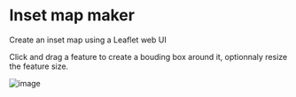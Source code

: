 # Inset map maker

Create an inset map using a Leaflet web UI

Click and drag a feature to create a bouding box around it, optionnaly resize the feature size.

![image](https://github.com/ArmelVidali/inset_map_maker/assets/84096571/1a99bf23-9c60-409d-bbb8-305bdd8e2e88)
